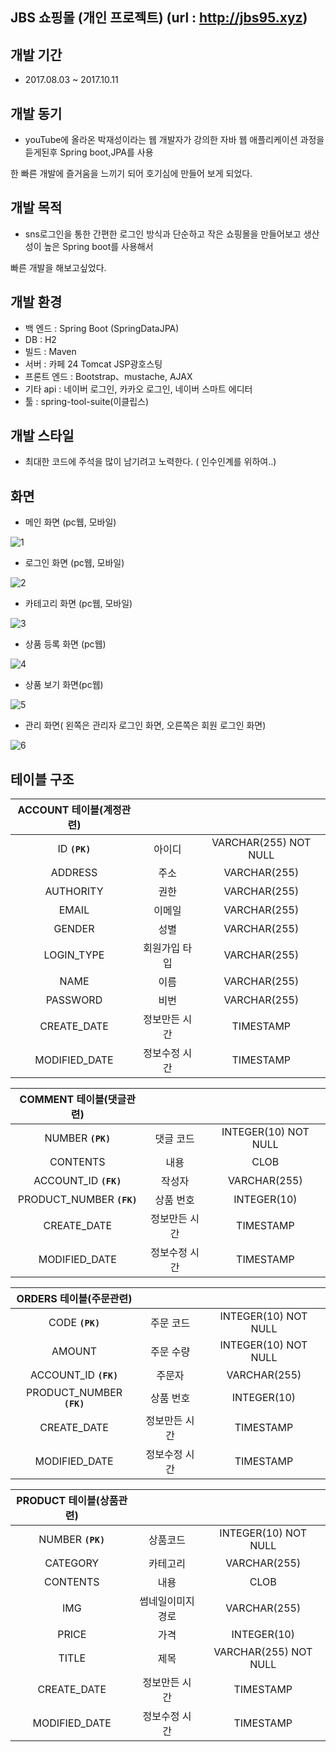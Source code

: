 

## JBS 쇼핑몰 (개인 프로젝트) (url : http://jbs95.xyz)

## 개발 기간 
* 2017.08.03 ~ 2017.10.11

## 개발 동기 
* youTube에 올라온 박재성이라는 웹 개발자가 강의한 자바 웹 애플리케이션 과정을 듣게된후 Spring boot,JPA를 사용

한 빠른 개발에 즐거움을 느끼기 되어 호기심에 만들어 보게 되었다.

## 개발 목적 
* sns로그인을 통한 간편한 로그인 방식과 단순하고 작은 쇼핑몰을 만들어보고 생산성이 높은 Spring boot를 사용해서 

빠른 개발을 해보고싶었다.

## 개발 환경
* 백 엔드 : Spring Boot (SpringDataJPA)
* DB 	 : H2 
* 빌드	 : Maven
* 서버	 : 카페 24 Tomcat JSP광호스팅
* 프론트 엔드 : Bootstrap、mustache, AJAX
* 기타 api : 네이버 로그인, 카카오 로그인, 네이버 스마트 에디터
* 툴 : spring-tool-suite(이클립스)

## 개발 스타일
* 최대한 코드에 주석을 많이 남기려고 노력한다. ( 인수인계를 위하여..)

## 화면
* 메인 화면 (pc웹, 모바일)

![1](http://postfiles12.naver.net/MjAxNzEwMTZfMTc0/MDAxNTA4MTYzMjc5NzY2.6ou7zFsyVdgboL4GD5HImyq8BCTrftIq9e3xsnlBj9Ag.6FNabfqnDIjYDY0-enzVZmRtvVSESI7VAQpJeJ3X92og.JPEG.awef5643f/1.1.JPG?type=w1)

* 로그인 화면 (pc웹, 모바일)

![2](http://postfiles13.naver.net/MjAxNzEwMTZfNiAg/MDAxNTA4MTYzMjgwMDAx.HuNY_-ktHg6LTj1UX1RBXOYqysIZXKoks652qys92kwg.4ueUNZnl_3cktqcZd20XCJmyESgmCb3QLP3qpEuINtMg.JPEG.awef5643f/3.JPG?type=w1)

* 카테고리 화면 (pc웹, 모바일)

![3](http://postfiles5.naver.net/MjAxNzEwMTZfNjIg/MDAxNTA4MTY1NzYyMjY4.W1u1Yy5bXYDA0yiFKF0evUEghH2bqPc7Vtkwxb_Su5Ig.pvL-_Ap3ceSoxduYh7NUEmkmFu032cbgEtSSOaClwGYg.JPEG.awef5643f/5.JPG?type=w1)

* 상품 등록 화면 (pc웹)

![4](http://postfiles12.naver.net/MjAxNzEwMTZfMyAg/MDAxNTA4MTY1NzYyNDI1.62pHtIDz-ehGeVWdOdL7UkkURuED-UZx759xye3WE30g.NEgCKIc8flGPVVSe7NUdNOD8r8I5wJLU-Ays4j5kACcg.JPEG.awef5643f/8.JPG?type=w1)

* 상품 보기 화면(pc웹)

![5](http://postfiles12.naver.net/MjAxNzEwMTZfMTkx/MDAxNTA4MTY1NzYyNjA4.9IjltBhHkxj4KykBfjsqz8EGX67-87S9sE17ZI9b6ukg.p4kwwatNANw2aVsj1JUzqpBWL5Csw1asL2DYH_ZUuTUg.JPEG.awef5643f/9.JPG?type=w1)

* 관리 화면( 왼쪽은 관리자 로그인 화면, 오른쪽은 회원 로그인 화면)

![6](http://postfiles9.naver.net/MjAxNzEwMTZfNjMg/MDAxNTA4MTY1NzYyODAw.j8J8GEA73zF13kFbjVsd6ECXS0M9XRPBpxNDDuCwo14g.OxRWexcUOTbWmgpqi3XLFbOefnUvrvJBbQabCc2LUE8g.JPEG.awef5643f/10.JPG?type=w1)

## 테이블 구조
| ACCOUNT 테이블(계정관련)|||
| :-----: | :-: |:-: |
| ID **`(PK)`**	|아이디		|VARCHAR(255) NOT NULL	|
| ADDRESS	|주소		|VARCHAR(255)		|
| AUTHORITY	|권한		|VARCHAR(255)		|
| EMAIL		|이메일		|VARCHAR(255)		|
| GENDER	|성별		|VARCHAR(255)		|
| LOGIN_TYPE	|회원가입 타입	|VARCHAR(255)		|
| NAME		|이름		|VARCHAR(255)		|
| PASSWORD	|비번		|VARCHAR(255)		|
| CREATE_DATE	|정보만든 시간	|TIMESTAMP	|
| MODIFIED_DATE	|정보수정 시간	|TIMESTAMP	|

| COMMENT 테이블(댓글관련)|||
| :-----: | :-: |:-: |
| NUMBER **`(PK)`**	|댓글 코드	| INTEGER(10) NOT NULL	|
| CONTENTS	|내용		| CLOB	|
| ACCOUNT_ID **`(FK)`**|작성자		| VARCHAR(255)		|
| PRODUCT_NUMBER **`(FK)`**|상품 번호	| INTEGER(10)		|
| CREATE_DATE	|정보만든 시간	|TIMESTAMP	|
| MODIFIED_DATE	|정보수정 시간	|TIMESTAMP	|

| ORDERS 테이블(주문관련)|||
| :-----: | :-: |:-: |
| CODE **`(PK)`**	|주문 코드	| INTEGER(10) NOT NULL	|
| AMOUNT	|주문 수량	| INTEGER(10) NOT NULL	|
| ACCOUNT_ID **`(FK)`**|주문자		| VARCHAR(255)		|
| PRODUCT_NUMBER **`(FK)`**|상품 번호	| INTEGER(10)	|
| CREATE_DATE	|정보만든 시간	|TIMESTAMP	|
| MODIFIED_DATE	|정보수정 시간	|TIMESTAMP	|


| PRODUCT 테이블(상품관련)|||
| :-----: | :-: |:-: |
| NUMBER **`(PK)`**	|상품코드		| INTEGER(10) NOT NULL	|
| CATEGORY	|카테고리		| VARCHAR(255)		|
| CONTENTS	|내용			| CLOB	|
| IMG		|썸네일이미지경로	| VARCHAR(255)		|
| PRICE		|가격			| INTEGER(10)		|
| TITLE		|제목			| VARCHAR(255) NOT NULL	|
| CREATE_DATE	|정보만든 시간		|TIMESTAMP	|
| MODIFIED_DATE	|정보수정 시간		|TIMESTAMP	|
